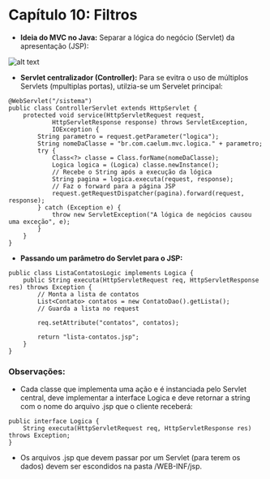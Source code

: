 # Capítulo 10: Filtros

* **Ideia do MVC no Java:** Separar a lógica do negócio (Servlet) da apresentação (JSP): 

![alt text](https://i.imgur.com/cF9s42P.png)

* **Servlet centralizador (Controller):** Para se evitra o uso de múltiplos Servlets (mpultiplas portas), utilzia-se um Servelet principal:
```
@WebServlet("/sistema")
public class ControllerServlet extends HttpServlet {
	protected void service(HttpServletRequest request,
			HttpServletResponse response) throws ServletException,
			IOException {
		String parametro = request.getParameter("logica");
		String nomeDaClasse = "br.com.caelum.mvc.logica." + parametro;
		try {
			Class<?> classe = Class.forName(nomeDaClasse);
			Logica logica = (Logica) classe.newInstance();
			// Recebe o String após a execução da lógica
			String pagina = logica.executa(request, response);
			// Faz o forward para a página JSP
			request.getRequestDispatcher(pagina).forward(request, response);
		} catch (Exception e) {
			throw new ServletException("A lógica de negócios causou uma exceção", e);
		}
	}
}
```
* **Passando um parâmetro do Servlet para o JSP:**
```
public class ListaContatosLogic implements Logica {             
	public String executa(HttpServletRequest req, HttpServletResponse res) throws Exception { 
		// Monta a lista de contatos                     
		List<Contato> contatos = new ContatoDao().getLista();                     
		// Guarda a lista no request                     
		
		req.setAttribute("contatos", contatos);                     
		
		return "lista-contatos.jsp";             
	}
}
```

### Observações:

* Cada classe que implementa uma ação e é instanciada pelo Servlet central, deve implementar a interface Logica e deve retornar a string com o nome do arquivo .jsp que o cliente receberá:
```
public interface Logica {
	String executa(HttpServletRequest req, HttpServletResponse res) throws Exception;
}
```
* Os arquivos .jsp que devem passar por um Servlet (para terem os dados) devem ser escondidos na pasta /WEB-INF/jsp.
